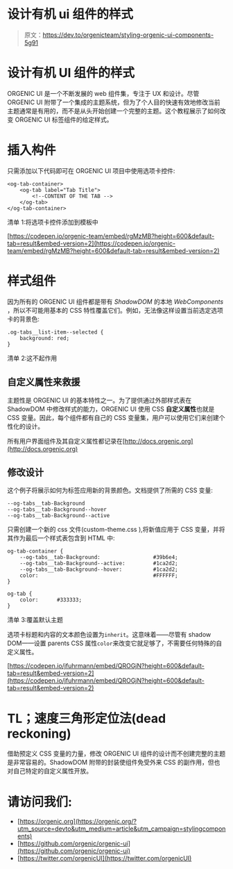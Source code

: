 # 设计有机 ui 组件的样式

> 原文：<https://dev.to/orgenicteam/styling-orgenic-ui-components-5g91>

# 设计有机 UI 组件的样式

ORGENIC UI 是一个不断发展的 web 组件集，专注于 UX 和设计。尽管 ORGENIC UI 附带了一个集成的主题系统，但为了个人目的快速有效地修改当前主题通常是有用的，而不是从头开始创建一个完整的主题。这个教程展示了如何改变 ORGENIC UI 标签组件的给定样式。

# 插入构件

只需添加以下代码即可在 ORGENIC UI 项目中使用选项卡控件:

```
<og-tab-container>
    <og-tab label="Tab Title">
        <!--CONTENT OF THE TAB -->
    </og-tab>
</og-tab-container> 
```

清单 1:将选项卡控件添加到模板中

[https://codepen.io/orgenic-team/embed/rgMzMB?height=600&default-tab=result&embed-version=2](https://codepen.io/orgenic-team/embed/rgMzMB?height=600&default-tab=result&embed-version=2)

# 样式组件

因为所有的 ORGENIC UI 组件都是带有 *ShadowDOM* 的本地 *WebComponents* ，所以不可能用基本的 CSS 特性覆盖它们。例如，无法像这样设置当前选定选项卡的背景色:

```
.og-tabs__list-item--selected {
    background: red;
} 
```

清单 2:这不起作用

## 自定义属性来救援

主题性是 ORGENIC UI 的基本特性之一。为了提供通过外部样式表在 ShadowDOM 中修改样式的能力，ORGENIC UI 使用 CSS **自定义属性**也就是 CSS 变量。因此，每个组件都有自己的 CSS 变量集，用户可以使用它们来创建个性化的设计。

所有用户界面组件及其自定义属性都记录在[http://docs.orgenic.org](http://docs.orgenic.org)

## 修改设计

这个例子将展示如何为标签应用新的背景颜色。文档提供了所需的 CSS 变量:

```
--og-tabs__tab-Background
--og-tabs__tab-Background--hover
--og-tabs__tab-Background--active 
```

只需创建一个新的 css 文件(custom-theme.css ),将新值应用于 CSS 变量，并将其作为最后一个样式表包含到 HTML 中:

```
og-tab-container {
    --og-tabs__tab-Background:                 #39b6e4;
    --og-tabs__tab-Background--active:         #1ca2d2;
    --og-tabs__tab-Background--hover:          #1ca2d2;
    color:                                     #FFFFFF;              
}

og-tab {
    color:      #333333;
} 
```

清单 3:覆盖默认主题

选项卡标题和内容的文本颜色设置为`inherit`。这意味着——尽管有 shadow DOM——设置 parents CSS 属性`color`来改变它就足够了，不需要任何特殊的自定义属性。

[https://codepen.io/jfuhrmann/embed/QROGjN?height=600&default-tab=result&embed-version=2](https://codepen.io/jfuhrmann/embed/QROGjN?height=600&default-tab=result&embed-version=2)

# TL；速度三角形定位法(dead reckoning)

借助预定义 CSS 变量的力量，修改 ORGENIC UI 组件的设计而不创建完整的主题是非常容易的。ShadowDOM 附带的封装使组件免受外来 CSS 的副作用，但也对自己特定的自定义属性开放。

# 请访问我们:

*   [https://orgenic.org](https://orgenic.org/?utm_source=devto&utm_medium=article&utm_campaign=stylingcomponents)
*   [https://github.com/orgenic/orgenic-ui](https://github.com/orgenic/orgenic-ui)
*   [https://twitter.com/orgenicUI](https://twitter.com/orgenicUI)